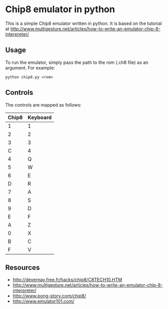 # Chip8 emulator in python

This is a simple Chip8 emulator written in python. It is based on the tutorial at http://www.multigesture.net/articles/how-to-write-an-emulator-chip-8-interpreter/

## Usage

To run the emulator, simply pass the path to the rom (.ch8 file) as an argument. For example:

```python chip8.py <rom>```

## Controls

The controls are mapped as follows:

| Chip8 | Keyboard |
|-------|----------|
| 1     | 1        |
| 2     | 2        |
| 3     | 3        |
| C     | 4        |
| 4     | Q        |
| 5     | W        |
| 6     | E        |
| D     | R        |
| 7     | A        |
| 8     | S        |
| 9     | D        |
| E     | F        |
| A     | Z        |
| 0     | X        |
| B     | C        |
| F     | V        |

## Resources

* http://devernay.free.fr/hacks/chip8/C8TECH10.HTM
* http://www.multigesture.net/articles/how-to-write-an-emulator-chip-8-interpreter/
* http://www.pong-story.com/chip8/
* http://www.emulator101.com/
